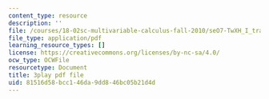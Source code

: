 ```yaml
---
content_type: resource
description: ''
file: /courses/18-02sc-multivariable-calculus-fall-2010/seO7-TwXH_I_transcript.pdf
file_type: application/pdf
learning_resource_types: []
license: https://creativecommons.org/licenses/by-nc-sa/4.0/
ocw_type: OCWFile
resourcetype: Document
title: 3play pdf file
uid: 81516d58-bcc1-46da-9dd8-46bc05b21d4d
---
```

